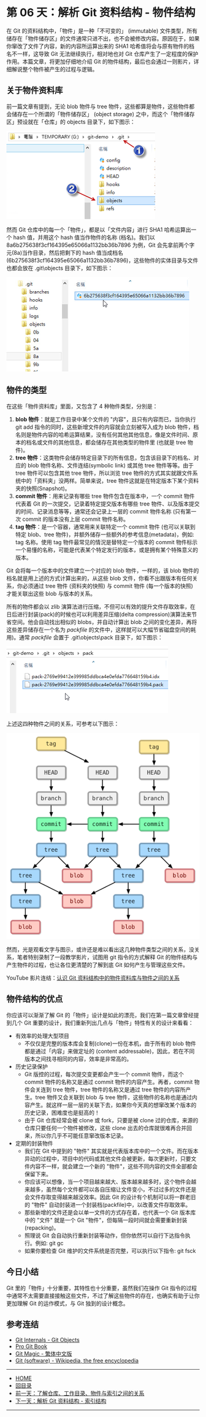 第 06 天：解析 Git 资料结构 - 物件结构
=====================================================

在 Git 的资料结构中，「物件」是一种「不可变的」 (immutable) 文件类型，所有储存在「物件储存区」的文件通常只进不出，也不会被修改内容。原因在于，如果你窜改了文件了内容，新的内容所运算出来的 SHA1 哈希值将会与原有物件的档名不一样，这导致 Git 无法继续执行，相对地也对 Git 仓库产生了一定程度的保护作用。本篇文章，将更加仔细地介绍 Git 的物件结构，最后也会通过一则影片，详细解说整个物件被产生的过程与逻辑。

关于物件资料库
------------

前一篇文章有提到，无论 blob 物件与 tree 物件，这些都算是物件，这些物件都会储存在一个所谓的「物件储存区」 (object storage) 之中，而这个「物件储存区」预设就在「仓库」的 objects 目录下，如下图示：

![image](figures/06/01.png)

然而 Git 仓库中的每一个「物件」，都是以「文件内容」进行 SHA1 哈希运算出一个 hash 值，并用这个 hash 值当作物件的名称 (档名)。我们以 8a6b275638f3cf164395e65066a1132bb36b7896 为例，Git 会先拿前两个字元(8a)当作目录，然后把剩下的 hash 值当成档名 (6b275638f3cf164395e65066a1132bb36b7896)，这些物件的实体目录与文件也都会放在 .git\objects 目录下，如下图示：

![image](figures/06/02.png)

物件的类型
---------

在这些「物件资料库」里面，又包含了 4 种物件类型，分別是：

1. **blob 物件**：就是工作目录中某个文件的 "内容"，且只有内容而已，当你执行 git add 指令的同时，这些新增文件的内容就会立刻被写入成为 blob 物件，档名则是物件内容的哈希运算结果，没有任何其他其他信息，像是文件时间、原本的档名或文件的其他信息，都会储存在其他类型的物件里 (也就是 tree 物件)。
2. **tree 物件**：这类物件会储存特定目录下的所有信息，包含该目录下的档名、对应的 blob 物件名称、文件连结(symbolic link) 或其他 tree 物件等等。由于 tree 物件可以包含其他 tree 物件，所以浏览 tree 物件的方式其实就跟文件系统中的「资料夹」没两样。简单来说，tree 物件这就是在特定版本下某个资料夹的快照(Snapshot)。
3. **commit 物件**：用来记录有哪些 tree 物件包含在版本中，一个 commit 物件代表着 Git 的一次提交，记录着特定提交版本有哪些 tree 物件、以及版本提交的时间、记录消息等等，通常还会记录上一层的 commit 物件名称 (只有第一次 commit 的版本没有上层 commit 物件名称。
4. **tag 物件**：是一个容器，通常用来关联特定一个 commit 物件 (也可以关联到特定 blob、tree 物件)，并额外储存一些额外的参考信息(metadata)，例如: tag 名称。使用 tag 物件最常见的情況是替特定一个版本的 commit 物件标示一个易懂的名称，可能是代表某个特定发行的版本，或是拥有某个特殊意义的版本。

Git 会将每一个版本中的文件建立一个对应的 blob 物件，一样的，该 blob 物件的档名就是用上述的方式计算出来的，从这些 blob 文件，你看不出跟版本有任何关系，你必须通过 tree 物件 (资料夹的快照) 与 commit 物件 (每一个版本的快照) 才能关联出这些 blob 与版本的关系。

所有的物件都会以 zlib 演算法进行压缩，不但可以有效的提升文件存取效率，在日后进行封装(pack)的时候也可以利用差异压缩(delta compression)演算法来节省空间。他会自动找出相似的 blobs，并自动计算出 blob 之间的变化差异，再将这些差异储存在一个名为 *packfile* 的文件中，这样就可以大幅节省磁盘空间的耗用)。通常 *packfile* 会置于 .git\objects\pack 目录下，如下图示：


![image](figures/06/03.png)

上述这四种物件之间的关系，可参考以下图示：

![image](figures/06/04.png)

然而，光是观看文字与图示，或许还是难以看出这几种物件类型之间的关系，没关系，笔者特别录制了一段教学影片，试图用 git 指令的方式解释 Git 的物件结构与产生物件的过程，也让各位更清楚的了解到底 Git 如何产生与管理这些文件。

YouTube 影片连结：[认识 Git 资料结构中的物件资料库与物件之间的关系](http://www.youtube.com/watch?v=PZbSRy_ow0U)

物件结构的优点
------------

你应该可以渐渐了解 Git 的「物件」设计是如此的漂亮，我们在第一篇文章曾经提到几个 Git 重要的设计，我们重新列出几点与「物件」特性有关的设计来看看：

* 有效率的处理大型项目
	* 不仅仅是完整的版本库会复制(clone)一份在本机，由于所有的 blob 物件都是通过「内容」来做定址的 (content addressable)，因此，若在不同版本之间找寻相同的内容，效率是非常高的。
* 历史记录保护
	* Git 版控的过程，每次提交变更都会产生一个 commit 物件，而这个 commit 物件的名称又是通过 commit 物件的内容产生。再者，commit 物件会关连到 tree 物件，tree 物件的名称又是通过 tree 物件的内容所产生。tree 物件又会关联到 blob 与 tree 物件，这些物件的名称也是通过内容产生。就这样一层一层的关联下去，如果你今天真的想窜改某个版本的历史记录，困难度也是挺高的！
	* 由于 Git 仓库经常会被 clone 或 fork，只要是被 clone 过的仓库，来源的仓库只要任何一个物件被修改，这些 clone 出去的仓库就很难再合并回来，所以你几乎不可能任意窜改版本记录。
* 定期的封装物件
	* 我们在 Git 中提到的 "物件" 其实就是代表版本库中的一个文件。而在版本异动的过程中，项目中的代码或其他文件会被更新，每次更新时，只要文件内容不一样，就会建立一个新的 "物件"，这些不同内容的文件全部都会保留下来。
	* 你应该可以想像，当一个项目越来越大、版本越来越多时，这个物件会越来越多，虽然每个文件都可以各自压缩让文件变小，不过过多的文件还是会文件存取变得越来越没效率。因此 Git 的设计有个机制可以将一群老旧的 "物件" 自动封装进一个封装档(packfile)中，以改善文件存取效率。
	* 那些新增的文件还是会以单一文件的方式存在着，也代表一个 Git 版本库中的 "文件" 就是一个 Git "物件"，但每隔一段时间就会需要重新封装(repacking)。
	* 照理说 Git 会自动执行重新封装等动作，但你依然可以自行下达指令执行。例如: git gc
	* 如果你要检查 Git 维护的文件系统是否完整，可以执行以下指令: git fsck


今日小结
-------

Git 里的「物件」十分重要，其特性也十分重要，虽然我们在操作 Git 指令的过程中通常不太需要直接接触这些文件，不过了解这些物件的存在，也确实有助于让你更加理解 Git 的运作模式，与 Git 独到的设计概念。



参考连结
-------

* [Git Internals - Git Objects](http://git-scm.com/book/en/Git-Internals-Git-Objects)
* [Pro Git Book](http://progit.org/)
* [Git Magic - 繁体中文版](http://www-cs-students.stanford.edu/~blynn/gitmagic/intl/zh_tw/)
* [Git (software) - Wikipedia, the free encyclopedia](http://en.wikipedia.org/wiki/Git_(software) "Git (software) - Wikipedia, the free encyclopedia")




-------
* [HOME](../README.md)
* [回目录](README.md)
* [前一天：了解仓库、工作目录、物件与索引之间的关系](05.md)
* [下一天：解析 Git 资料结构 - 索引结构](07.md)

-------


